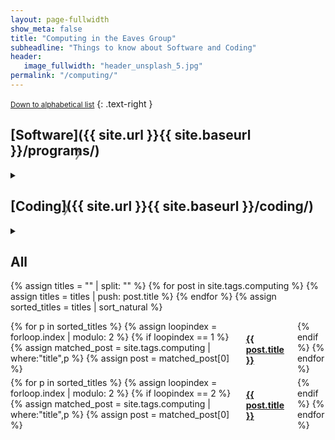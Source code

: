```yaml
---
layout: page-fullwidth
show_meta: false
title: "Computing in the Eaves Group"
subheadline: "Things to know about Software and Coding"
header:
   image_fullwidth: "header_unsplash_5.jpg"
permalink: "/computing/"
---
```



<small markdown="1">[Down to alphabetical list](#all)</small>
{: .text-right }

## [Software]({{ site.url }}{{ site.baseurl }}/programs/)

<details>

<summary><h2 id="exHeader" style="float:left; color:white; margin: -40px 0px 0px 0px">Software<div id="dropdown-software" onClick="changeDropdown(this.id)" style="color:gray; float:right; margin: -2px 0px 0px 10px">〉</div></h2></summary>

{% assign titles = "" | split: "" %}
{% for post in site.tags.programs %}
    {% assign titles = titles | push: post.title %}
{% endfor %}
{% assign sorted_titles = titles | sort_natural %}

<div>
<br>
    {% for p in sorted_titles %}
    {% assign matched_post = site.tags.programs | where:"title",p %}
    {% assign post = matched_post[0] %}
    <h4><a href="{{ site.url }}{{ site.baseurl }}{{ post.url }}">{{ post.title }}</a></h4>
    {% endfor %}
</div>
</details>

## [Coding]({{ site.url }}{{ site.baseurl }}/coding/)

<details>

<summary><h2 style="float:left; color:white; margin: -40px 0px 0px 0px">Coding<div id="dropdown-coding" onClick="changeDropdown(this.id)" style="color:gray; float:right; margin: -2px 0px 0px 10px">〉</div></h2></summary>

{% assign titles = "" | split: "" %}
{% for post in site.tags.coding %}
    {% assign titles = titles | push: post.title %}
{% endfor %}
{% assign sorted_titles = titles | sort_natural %}

<div>
<br>
    {% for p in sorted_titles %}
    {% assign matched_post = site.tags.coding | where:"title",p %}
    {% assign post = matched_post[0] %}
    <h4><a href="{{ site.url }}{{ site.baseurl }}{{ post.url }}">{{ post.title }}</a></h4>
    {% endfor %}
</div>

</details>


## All 

{% assign titles = "" | split: "" %}
{% for post in site.tags.computing %}
    {% assign titles = titles | push: post.title %}
{% endfor %}
{% assign sorted_titles = titles | sort_natural %}

<div class="row">
<div class="small-6 columns">
    {% for p in sorted_titles %}
    {% assign loopindex = forloop.index | modulo: 2 %}
    {% if loopindex == 1 %}
    {% assign matched_post = site.tags.computing | where:"title",p %}
    {% assign post = matched_post[0] %}
    <h4><a href="{{ site.url }}{{ site.baseurl }}{{ post.url }}">{{ post.title }}</a></h4>
    {% endif %}
    {% endfor %}
    </div>
    <div class="small-6 columns">
    {% for p in sorted_titles %}
    {% assign loopindex = forloop.index | modulo: 2 %}
    {% if loopindex == 2 %}
    {% assign matched_post = site.tags.computing | where:"title",p %}
    {% assign post = matched_post[0] %}
    <h4><a href="{{ site.url }}{{ site.baseurl }}{{ post.url }}">{{ post.title }}</a></h4>
    {% endif %}
    {% endfor %}
    </div>
</div>


<script>
function changeDropdown(id) {
  var x = document.getElementById(id);
  var el = document.getElementById('exHeader');
  var style = window.getComputedStyle(el, null).getPropertyValue('font-size');
  var fontSize = parseFloat(style); 
  if (x.innerText === "〉") {
    x.innerText = "﹀";
    x.style.fontSize = (fontSize+7)+'px';
    x.style.margin = "0px 0px 0px 10px";
  } else {
  	x.innerHTML = "〉";
    x.style.fontSize = style;
    x.style.margin = "-2px 0px 0px 10px";
  }
}
</script>